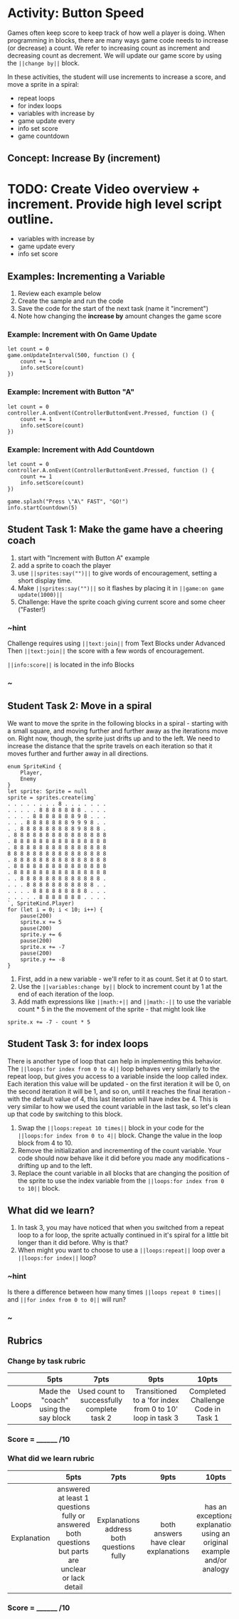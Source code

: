 # Activity: Button Speed   

Games often keep score to keep track of how well a player is doing. When programming in blocks, there are many ways game code needs to increase (or decrease) a count.  We refer to increasing count as increment and decreasing count as decrement. We will update our game score by using the  ``||change by||`` block.

In these activities, the student will use increments to increase a score, and move a sprite in a spiral: 
 
* repeat loops
* for index loops
* variables with increase by
* game update every
* info set score
* game countdown

## Concept: Increase By (increment)

# TODO: Create Video overview + increment.  Provide high level script outline.

* variables with increase by  
* game update every  
* info set score  

## Examples: Incrementing a Variable 

1. Review each example below
2. Create the sample and run the code
3. Save the code for the start of the next task (name it "increment") 
4. Note how changing the **increase by** amount changes the game score  

### Example: Increment with On Game Update 

```blocks  
let count = 0
game.onUpdateInterval(500, function () {
    count += 1
    info.setScore(count)
})
```

### Example: Increment with Button "A"   

```blocks  
let count = 0
controller.A.onEvent(ControllerButtonEvent.Pressed, function () {
    count += 1
    info.setScore(count)
})
```  

### Example: Increment with Add Countdown   

```blocks
let count = 0
controller.A.onEvent(ControllerButtonEvent.Pressed, function () {
    count += 1
    info.setScore(count)
})

game.splash("Press \"A\" FAST", "GO!")
info.startCountdown(5)
```

## Student Task 1: Make the game have a cheering coach
1. start with "Increment with Button A" example 
2. add a sprite to coach the player
3. use ``||sprites:say("")||`` to give words of encouragement, setting a short display time.
4. Make ``||sprites:say("")||`` so it flashes by placing it in ``||game:on game update(1000)||``
4. Challenge: Have the sprite coach giving current score and some cheer ("Faster!)

### ~hint

Challenge requires using ``||text:join||`` from Text Blocks under Advanced 
Then ``||text:join||`` the score with a few words of encouragement.

``||info:score||`` is located in the info Blocks
### ~

## Student Task 2: Move in a spiral
We want to move the sprite in the following blocks in a spiral - starting with a small square, and moving further and further away as the iterations move on. Right now, though, the sprite just drifts up and to the left. We need to increase the distance that the sprite travels on each iteration so that it moves further and further away in all directions.

```blocks
enum SpriteKind {
    Player,
    Enemy
}
let sprite: Sprite = null
sprite = sprites.create(img`
. . . . . . . . 8 . . . . . . . 
. . . . . 8 8 8 8 8 8 8 . . . . 
. . . . 8 8 8 8 8 8 8 9 8 . . . 
. . . 8 8 8 8 8 8 8 9 9 9 8 . . 
. . 8 8 8 8 8 8 8 8 8 9 8 8 8 . 
. 8 8 8 8 8 8 8 8 8 8 8 8 8 8 8 
. 8 8 8 8 8 8 8 8 8 8 8 8 8 8 8 
. 8 8 8 8 8 8 8 8 8 8 8 8 8 8 8 
8 8 8 8 8 8 8 8 8 8 8 8 8 8 8 8 
. 8 8 8 8 8 8 8 8 8 8 8 8 8 8 8 
. 8 8 8 8 8 8 8 8 8 8 8 8 8 8 8 
. 8 8 8 8 8 8 8 8 8 8 8 8 8 8 8 
. . 8 8 8 8 8 8 8 8 8 8 8 8 8 . 
. . . 8 8 8 8 8 8 8 8 8 8 8 . . 
. . . . 8 8 8 8 8 8 8 8 8 . . . 
. . . . . 8 8 8 8 8 8 8 . . . . 
`, SpriteKind.Player)
for (let i = 0; i < 10; i++) {
    pause(200)
    sprite.x += 5
    pause(200)
    sprite.y += 6
    pause(200)
    sprite.x += -7
    pause(200)
    sprite.y += -8
}
```
1. First, add in a new variable - we'll refer to it as count. Set it at 0 to start.
2. Use the ``||variables:change by||`` block to increment count by 1 at the end of each iteration of the loop.
3. Add math expressions like ``||math:+||`` and ``||math:-||`` to use the variable count * 5 in the the movement of the sprite - that might look like

```block
sprite.x += -7 - count * 5
```

## Student Task 3: for index loops
There is another type of loop that can help in implementing this behavior. The ``||loops:for index from 0 to 4||`` loop behaves very similarly to the repeat loop, but gives you access to a variable inside the loop called index. Each iteration this value will be updated - on the first iteration it will be 0, on the second iteration it will be 1, and so on, until it reaches the final iteration - with the default value of 4, this last iteration will have index be 4. This is very similar to how we used the count variable in the last task, so let's clean up that code by switching to this block.

1. Swap the ``||loops:repeat 10 times||`` block in your code for the ``||loops:for index from 0 to 4||`` block. Change the value in the loop block from 4 to 10.
2. Remove the initialization and incrementing of the count variable. Your code should now behave like it did before you made any modifications - drifting up and to the left.
3. Replace the count variable in all blocks that are changing the position of the sprite to use the index variable from the ``||loops:for index from 0 to 10||`` block.

## What did we learn?

1. In task 3, you may have noticed that when you switched from a repeat loop to a for loop, the sprite actually continued in it's spiral for a little bit longer than it did before. Why is that?
2. When might you want to choose to use a ``||loops:repeat||``  loop over a ``||loops:for index||`` loop?
### ~hint

Is there a difference between how many times ``||loops repeat 0 times||`` and ``||for index from 0 to 0||`` will run?

### ~

## Rubrics


### Change by task rubric

|   | 5pts | 7pts | 9pts | 10pts |
|:---:|:---:|:---:|:---:|:---:|
| Loops  | Made the "coach" using the say block |  Used count to successfully complete task 2 | Transitioned to a 'for index from 0 to 10' loop in task 3 | Completed Challenge Code in Task 1 |

### Score = \_\_\_\_\_\_ /10 

### What did we learn rubric
|   | 5pts | 7pts | 9pts | 10pts |
|:---:|:---:|:---:|:---:|:---:|
| Explanation | answered at least 1 questions fully or answered both questions but parts are unclear or lack detail | Explanations address both questions fully | both answers have clear explanations |  has an exceptional explanation using an original example and/or analogy |

### Score = \_\_\_\_\_\_ /10 